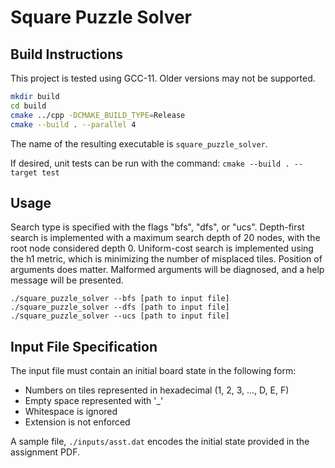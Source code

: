 # Square Puzzle Solver

## Build Instructions

This project is tested using GCC-11. Older versions may not be supported.

```sh
mkdir build
cd build
cmake ../cpp -DCMAKE_BUILD_TYPE=Release
cmake --build . --parallel 4
```
The name of the resulting executable is `square_puzzle_solver`.

If desired, unit tests can be run with the command: `cmake --build . --target test`

## Usage

Search type is specified with the flags "bfs", "dfs", or "ucs".
Depth-first search is implemented with a maximum search depth of 20 nodes, with the root node considered depth 0.
Uniform-cost search is implemented using the h1 metric, which is minimizing the number of misplaced tiles.
Position of arguments does matter. Malformed arguments will be diagnosed, and a help message will be presented.

```
./square_puzzle_solver --bfs [path to input file]
./square_puzzle_solver --dfs [path to input file]
./square_puzzle_solver --ucs [path to input file]
```

## Input File Specification

The input file must contain an initial board state in the following form:

- Numbers on tiles represented in hexadecimal (1, 2, 3, ..., D, E, F)
- Empty space represented with '_'
- Whitespace is ignored
- Extension is not enforced

A sample file, `./inputs/asst.dat` encodes the initial state provided in the assignment PDF.
